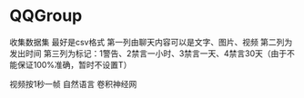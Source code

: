 # QQGroup

收集数据集
最好是csv格式
第一列由聊天内容可以是文字、图片、视频
第二列为发出时间
第三列为标记：1警告、2禁言一小时、3禁言一天、4禁言30天（由于不能保证100%准确，暂时不设置T）

视频按1秒一帧
自然语言
卷积神经网
